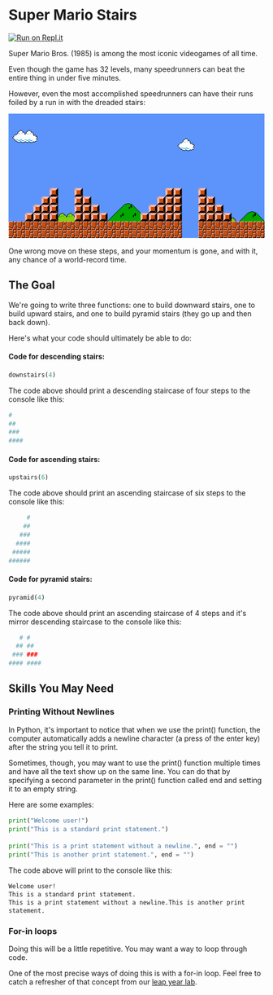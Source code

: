 # Super Mario Stairs

[![Run on Repl.it](https://repl.it/badge/github/upperlinecode/mario-python-functions)](https://repl.it/github/upperlinecode/mario-python-functions)

Super Mario Bros. (1985) is among the most iconic videogames of all time.

Even though the game has 32 levels, many speedrunners can beat the entire thing in under five minutes.

However, even the most accomplished speedrunners can have their runs foiled by a run in with the dreaded stairs:

![SMB1 Stairs](smbstairs.png)

One wrong move on these steps, and your momentum is gone, and with it, any chance of a world-record time.

## The Goal

We're going to write three functions: one to build downward stairs, one to build upward stairs, and one to build pyramid stairs (they go up and then back down).

Here's what your code should ultimately be able to do:

#### Code for descending stairs:

```python
downstairs(4)
```

The code above should print a descending staircase of four steps to the console like this:

```bash
#
##
###
####
```

#### Code for ascending stairs:

```python
upstairs(6)
```

The code above should print an ascending staircase of six steps to the console like this:

```bash
     #
    ##
   ###
  ####
 #####
######
```

#### Code for pyramid stairs:

```python
pyramid(4)
```

The code above should print an ascending staircase of 4 steps and it's mirror descending staircase to the console like this:

```bash
   # #
  ## ##
 ### ###
#### ####
```

## Skills You May Need

### Printing Without Newlines

In Python, it's important to notice that when we use the print() function, the computer automatically adds a newline character (a press of the enter key) after the string you tell it to print.

Sometimes, though, you may want to use the print() function multiple times and have all the text show up on the same line. You can do that by specifying a second parameter in the print() function called end and setting it to an empty string.

Here are some examples:

```python
print("Welcome user!")
print("This is a standard print statement.")

print("This is a print statement without a newline.", end = "")
print("This is another print statement.", end = "")
```

The code above will print to the console like this:

```
Welcome user!
This is a standard print statement.
This is a print statement without a newline.This is another print statement.
```

### For-in loops

Doing this will be a little repetitive. You may want a way to loop through code.

One of the most precise ways of doing this is with a for-in loop. Feel free to catch a refresher of that concept from our <a href="https://github.com/upperlinecode/leap-year-python-methods">leap year lab</a>.
